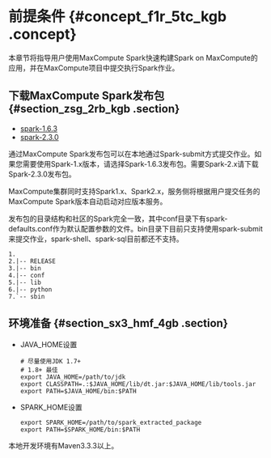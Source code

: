 # 前提条件 {#concept_f1r_5tc_kgb .concept}

本章节将指导用户使用MaxCompute Spark快速构建Spark on MaxCompute的应用，并在MaxCompute项目中提交执行Spark作业。

## 下载MaxCompute Spark发布包 {#section_zsg_2rb_kgb .section}

-   [spark-1.6.3](http://repo.aliyun.com/download/spark-1.6.3-public.tar.gz)
-   [spark-2.3.0](http://repo.aliyun.com/download/spark-2.3.0-public.tar.gz)

通过MaxCompute Spark发布包可以在本地通过Spark-submit方式提交作业。如果您需要使用Spark-1.x版本，请选择Spark-1.6.3发布包。需要Spark-2.x请下载Spark-2.3.0发布包。

MaxCompute集群同时支持Spark1.x、Spark2.x，服务侧将根据用户提交任务的MaxCompute Spark版本自动启动对应版本服务。

发布包的目录结构和社区的Spark完全一致，其中conf目录下有spark-defaults.conf作为默认配置参数的文件。bin目录下目前只支持使用spark-submit来提交作业，spark-shell、spark-sql目前都还不支持。

```language-java
1.
2.|-- RELEASE
3.|-- bin
4.|-- conf
5.|-- lib
6.|-- python
7.`-- sbin

```

## 环境准备 {#section_sx3_hmf_4gb .section}

-   JAVA\_HOME设置

    ```language-java
    # 尽量使用JDK 1.7+
    # 1.8+ 最佳
    export JAVA_HOME=/path/to/jdk
    export CLASSPATH=.:$JAVA_HOME/lib/dt.jar:$JAVA_HOME/lib/tools.jar
    export PATH=$JAVA_HOME/bin:$PATH
    ```

-   SPARK\_HOME设置

    ```language-java
    export SPARK_HOME=/path/to/spark_extracted_package
    export PATH=$SPARK_HOME/bin:$PATH
    ```


本地开发环境有Maven3.3.3以上。

